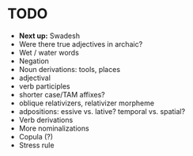 # TODO

- **Next up:** Swadesh
- Were there true adjectives in archaic?
- Wet / water words
- Negation
- Noun derivations: tools, places
- adjectival
- verb participles
- shorter case/TAM affixes?
- oblique relativizers, relativizer morpheme
- adpositions: essive vs. lative? temporal vs. spatial?
- Verb derivations
- More nominalizations
- Copula (?)
- Stress rule
